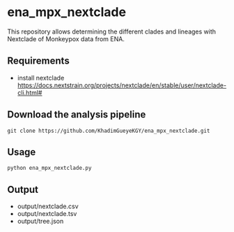 # ena_mpx_nextclade

This repository allows determining the different clades and lineages with Nextclade of Monkeypox data from ENA. 

  ## Requirements

   * install nextclade https://docs.nextstrain.org/projects/nextclade/en/stable/user/nextclade-cli.html#

 ## Download the analysis pipeline 

 ```
 git clone https://github.com/KhadimGueyeKGY/ena_mpx_nextclade.git
 ```

 ## Usage

 ```
 python ena_mpx_nextclade.py
 ```

 ## Output
 
   * output/nextclade.csv
   * output/nextclade.tsv
   * output/tree.json


